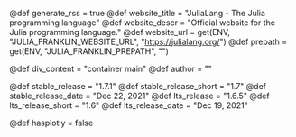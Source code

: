 <!-- RSS parameters -->
@def generate_rss = true
@def website_title = "JuliaLang - The Julia programming language"
@def website_descr = "Official website for the Julia programming language."
@def website_url = get(ENV, "JULIA_FRANKLIN_WEBSITE_URL", "https://julialang.org/")
@def prepath = get(ENV, "JULIA_FRANKLIN_PREPATH", "")

<!-- NOTE: don't change what's below -->
@def div_content = "container main" <!-- instead of franklin-content -->
@def author = ""

<!-- Templating of the Downloads -->
@def stable_release = "1.7.1"
@def stable_release_short = "1.7"
@def stable_release_date = "Dec 22, 2021"
@def lts_release = "1.6.5"
@def lts_release_short = "1.6"
@def lts_release_date = "Dec 19, 2021"

<!-- plotly -->
@def hasplotly = false

<!--
If the following lines are commented, the "upcoming release" section
in `downloads/index.md` will not be shown.
@def upcoming_release = "1.7.0-rc3"
@def upcoming_release_short = "1.7"
@def upcoming_release_date = "November 15, 2021"
-->
